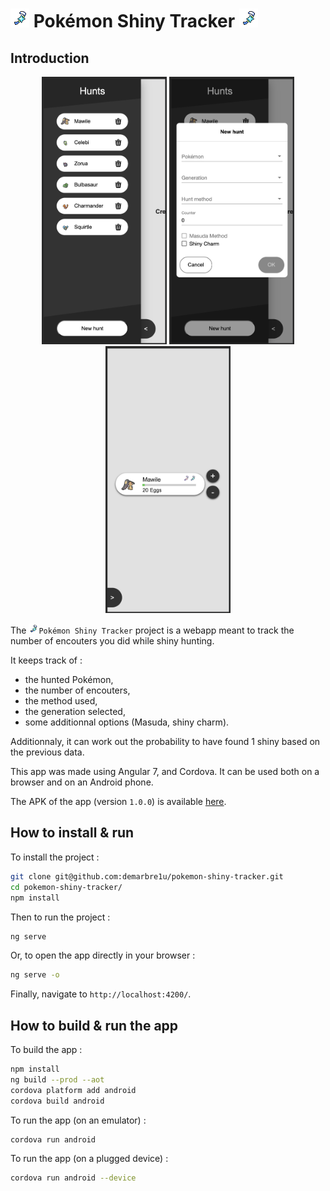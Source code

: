 # ![Shiny charm icon](https://github.com/demarbre1u/pokemon-shiny-tracker/blob/master/src/assets/icons/shiny-charm.png?raw=true) Pokémon Shiny Tracker ![Shiny charm icon](https://github.com/demarbre1u/pokemon-shiny-tracker/blob/master/src/assets/icons/shiny-charm.png?raw=true)

## Introduction

<p align="center">
  <img src="https://github.com/demarbre1u/pokemon-shiny-tracker/blob/master/screenshots/screen_01.png?raw=true" width="200" title="Screen 1" alt="Screen 1">
  <img src="https://github.com/demarbre1u/pokemon-shiny-tracker/blob/master/screenshots/screen_02.png?raw=true" width="200" title="Screen 2" alt="Screen 2">
  <img src="https://github.com/demarbre1u/pokemon-shiny-tracker/blob/master/screenshots/screen_03.png?raw=true" width="200" title="Screen 3" alt="Screen 3">
</p>

The <img src="https://github.com/demarbre1u/pokemon-shiny-tracker/blob/master/src/assets/icons/shiny-charm.png?raw=true" width="16" title="Shiny charm icon" alt="Shiny charm icon">`Pokémon Shiny Tracker` project is a webapp meant to track the number of encouters you did while shiny hunting.

It keeps track of :

 - the hunted Pokémon, 
 - the number of encouters, 
 - the method used, 
 - the generation selected, 
 - some additionnal options (Masuda, shiny charm).

Additionnaly, it can work out the probability to have found 1 shiny based on the previous data.

This app was made using Angular 7, and Cordova. It can be used both on a browser and on an Android phone. 

The APK of the app (version `1.0.0`) is available [here](https://github.com/demarbre1u/pokemon-shiny-tracker/blob/master/apk/pokemon-shiny-tracker_v1.0.0.apk).

## How to install & run

To install the project :

```bash 
git clone git@github.com:demarbre1u/pokemon-shiny-tracker.git
cd pokemon-shiny-tracker/
npm install
```

Then to run the project :

```bash
ng serve
```

Or, to open the app directly in your browser : 

```bash
ng serve -o
```

Finally, navigate to `http://localhost:4200/`.

## How to build & run the app

To build the app : 

```bash
npm install
ng build --prod --aot
cordova platform add android
cordova build android
```

To run the app (on an emulator) :

```bash
cordova run android
```

To run the app (on a plugged device) :

```bash
cordova run android --device
```
